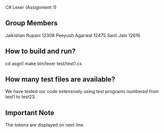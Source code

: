 C# Lexer (Assignment 1)

## Group Members
Jaikishan Rupani			12308
Peeyush Agarwal				12475
Sanil Jain					12616

## How to build and run?
cd asgn1
make
bin/lexer test/test1.cs

## How many test files are available?
We have tested our code extensively using test programs numbered from test1 to test23.

## Important Note
The tokens are displayed on next line.